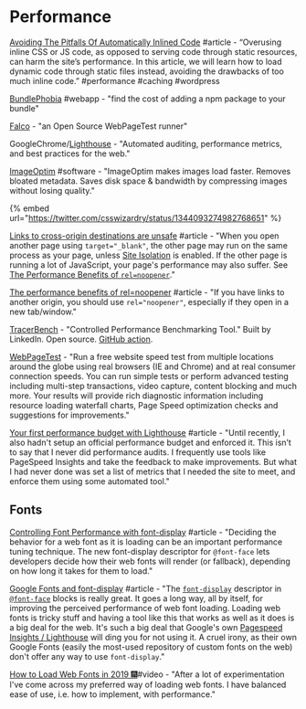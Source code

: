 # Performance

[Avoiding The Pitfalls Of Automatically Inlined Code](https://www.smashingmagazine.com/2018/11/pitfalls-automatically-inlined-code/) \#article - “Overusing inline CSS or JS code, as opposed to serving code through static resources, can harm the site’s performance. In this article, we will learn how to load dynamic code through static files instead, avoiding the drawbacks of too much inline code.” \#performance \#caching \#wordpress

[BundlePhobia](https://bundlephobia.com/) \#webapp - "find the cost of adding a npm package to your bundle"

[Falco](https://getfal.co/) - "an Open Source WebPageTest runner"

GoogleChrome/[Lighthouse](https://github.com/GoogleChrome/lighthouse) - "Automated auditing, performance metrics, and best practices for the web."

[ImageOptim](https://imageoptim.com/mac) \#software - "ImageOptim makes images load faster. Removes bloated metadata. Saves disk space & bandwidth by compressing images without losing quality."

{% embed url="https://twitter.com/csswizardry/status/1344093274982768651" %}

[Links to cross-origin destinations are unsafe](https://developers.google.com/web/tools/lighthouse/audits/noopener?utm_source=lighthouse&utm_medium=extension) \#article - "When you open another page using `target="_blank"`, the other page may run on the same process as your page, unless [Site Isolation](https://developers.google.com/web/updates/2018/07/site-isolation) is enabled. If the other page is running a lot of JavaScript, your page's performance may also suffer. See [The Performance Benefits of `rel=noopener`](https://jakearchibald.com/2016/performance-benefits-of-rel-noopener/)."

[The performance benefits of rel=noopener](https://jakearchibald.com/2016/performance-benefits-of-rel-noopener/) \#article - "If you have links to another origin, you should use `rel="noopener"`, especially if they open in a new tab/window."

[TracerBench](https://www.tracerbench.com/) - "Controlled Performance Benchmarking Tool." Built by LinkedIn. Open source. [GitHub action](https://github.com/marketplace/actions/ember-performance-monitoring-tracerbench-compare-action).

[WebPageTest](https://www.webpagetest.org/) - "Run a free website speed test from multiple locations around the globe using real browsers \(IE and Chrome\) and at real consumer connection speeds. You can run simple tests or perform advanced testing including multi-step transactions, video capture, content blocking and much more. Your results will provide rich diagnostic information including resource loading waterfall charts, Page Speed optimization checks and suggestions for improvements."

[Your first performance budget with Lighthouse](https://bitsofco.de/your-first-performance-budget-with-lighthouse/) \#article - "Until recently, I also hadn't setup an official performance budget and enforced it. This isn’t to say that I never did performance audits. I frequently use tools like PageSpeed Insights and take the feedback to make improvements. But what I had never done was set a list of metrics that I needed the site to meet, and enforce them using some automated tool."

## Fonts

[Controlling Font Performance with font-display](https://developers.google.com/web/updates/2016/02/font-display?utm_source=lighthouse&utm_medium=extension) \#article - "Deciding the behavior for a web font as it is loading can be an important performance tuning technique. The new font-display descriptor for `@font-face` lets developers decide how their web fonts will render \(or fallback\), depending on how long it takes for them to load."

[Google Fonts and font-display](https://css-tricks.com/google-fonts-and-font-display/) \#article - "The [`font-display`](https://css-tricks.com/almanac/properties/f/font-display/) descriptor in [`@font-face`](https://css-tricks.com/snippets/css/using-font-face/) blocks is really great. It goes a long way, all by itself, for improving the perceived performance of web font loading. Loading web fonts is tricky stuff and having a tool like this that works as well as it does is a big deal for the web. It's such a big deal that Google's own [Pagespeed Insights / Lighthouse](https://developers.google.com/speed/pagespeed/insights/) will ding you for not using it. A cruel irony, as their own Google Fonts \(easily the most-used repository of custom fonts on the web\) don't offer any way to use `font-display`."

[How to Load Web Fonts in 2019 🎆](https://www.youtube.com/watch?v=s-G1m23Emlk)\#video - "After a lot of experimentation I've come across my preferred way of loading web fonts. I have balanced ease of use, i.e. how to implement, with performance."

